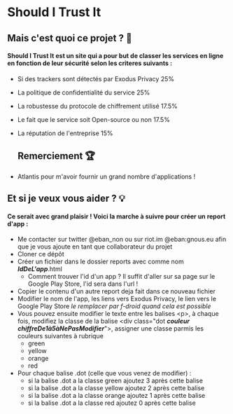 # Should I Trust It

## Mais c'est quoi ce projet ? 🤔

####  Should I Trust It est un site qui a pour but de classer les services en ligne en fonction de leur sécurité selon les criteres suivants : 

- Si des trackers sont détectés par Exodus Privacy 25%
- La politique de confidentialité du service 25%
- La robustesse du protocole de chiffrement utilisé 17.5%
- Le fait que le service soit Open-source ou non 17.5%
- La réputation de l'entreprise 15%

  ## Remerciement 🏆
  
- Atlantis pour m'avoir fournir un grand nombre d'applications !

## Et si je veux vous aider ? 💡

#### Ce serait avec grand plaisir ! Voici la marche à suivre pour créer un report d'app :

- Me contacter sur twitter @eban_non ou sur riot.im @eban:gnous.eu afin que je vous ajoute en tant que collaborateur du projet
- Cloner ce dépôt
- Créer un fichier dans le dossier reports avec comme nom ***IdDeL'app***.html
  - Comment trouver l'id d'un app ? Il suffit d'aller sur sa page sur le Google Play Store, l'id sera dans l'url !
- Copier le contenu d'un autre report deja fait dans ce nouveau fichier
- Modifier le nom de l'app, les liens vers Exodus Privacy, le lien vers le Google Play Store *le remplacer par f-droid quand cela est possible*
- Vous pouvez ensuite modifier le texte entre les balises \<p>, à chaque fois, modifiez la classe de la balise \<div class="dot ***couleur*** ***chiffreDe1à5àNePasModifier***">, assigner une classe parmis les couleurs suivantes à rubrique
  - green
  - yellow
  - orange
  - red
- Pour chaque balise .dot (celle que vous venez de modifier) :
  - si la balise .dot a la classe green ajoutez 3 après cette balise
  - si la balise .dot a la classe yellow ajoutez 2 après cette balise
  - si la balise .dot a la classe orange ajoutez 1 après cette balise
  - si la balise .dot a la classe red ajoutez 0 après cette balise
